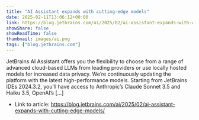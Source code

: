 ```yaml
---
title: "AI Assistant expands with cutting-edge models"
date: 2025-02-11T13:06:12+00:00
link: https://blog.jetbrains.com/ai/2025/02/ai-assistant-expands-with-cutting-edge-models/
showShare: false
showReadTime: false
thumbnail: images/ai.png
tags: ["blog.jetbrains.com"]
---
```

JetBrains AI Assistant offers you the flexibility to choose from a range of advanced cloud-based LLMs from leading providers or use locally hosted models for increased data privacy. We’re continuously updating the platform with the latest high-performance models. Starting from JetBrains IDEs 2024.3.2, you’ll have access to Anthropic’s Claude Sonnet 3.5 and Haiku 3.5, OpenAI’s […]

- Link to article: https://blog.jetbrains.com/ai/2025/02/ai-assistant-expands-with-cutting-edge-models/